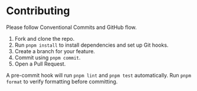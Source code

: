 # Contributing

Please follow Conventional Commits and GitHub flow.

1. Fork and clone the repo.
2. Run `pnpm install` to install dependencies and set up Git hooks.
3. Create a branch for your feature.
4. Commit using `pnpm commit`.
5. Open a Pull Request.

A pre-commit hook will run `pnpm lint` and `pnpm test` automatically.
Run `pnpm format` to verify formatting before committing.
